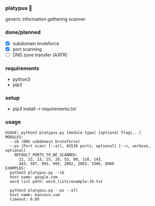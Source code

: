 ### platypus 🦆

generic information gathering scanner

### done/planned
- [x] subdomain bruteforce<br>
- [x] port scanning<br>
- [ ] DNS zone transfer (AXFR)

### requirements 
- python3
- pip3

### setup
- pip3 install -r requirements.txt

### usage
```
USAGE: python3 platypus.py [module type] [optional flags...]
MODULES:
  --sb (DNS subdomain bruteforce)
  --ps (Port scan) [--all, 65536 ports, optional] [--v, verbose, optional]
    DEFAULT_PORTS_TO_BE_SCANNED:
      21, 22, 23, 25, 26, 53, 80, 110, 143,
      443, 587, 993, 995, 2082, 2083, 3306, 8080
EXAMPLES:
  python3 platypus.py --sb
  host name: google.com
  word list path: word_lists/example-10.txt

  python3 platypus.py --ps --all
  host name: bancocn.com
  timeout: 0.05
```

